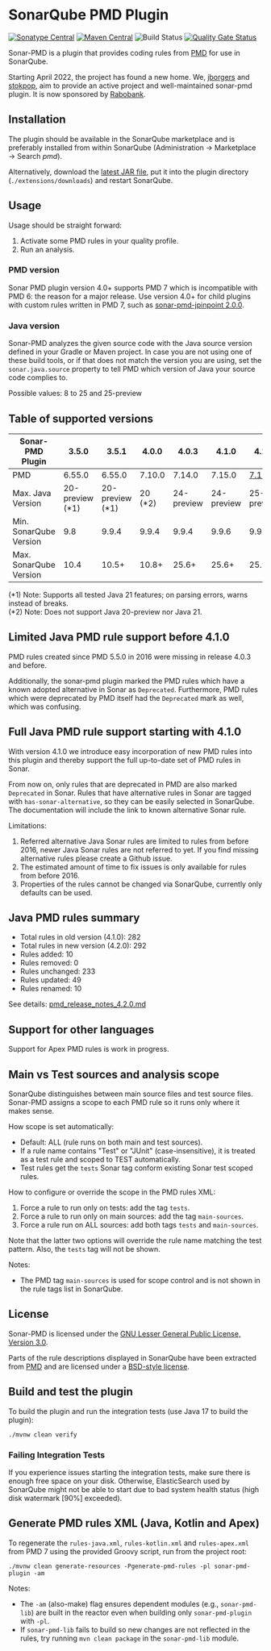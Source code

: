 # SonarQube PMD Plugin 

[![Sonatype Central](https://maven-badges.sml.io/sonatype-central/org.sonarsource.pmd/sonar-pmd-plugin/badge.svg)](https://maven-badges.sml.io/sonatype-central/org.sonarsource.pmd/sonar-pmd-plugin)
[![Maven Central](https://maven-badges.sml.io/maven-central/org.sonarsource.pmd/sonar-pmd-plugin/badge.svg)](https://maven-badges.sml.io/maven-central/org.sonarsource.pmd/sonar-pmd-plugin)
![Build Status](https://github.com/jborgers/sonar-pmd/actions/workflows/build.yml/badge.svg)
[![Quality Gate Status](https://sonarcloud.io/api/project_badges/measure?project=jborgers_sonar-pmd&metric=alert_status)](https://sonarcloud.io/summary/new_code?id=jborgers_sonar-pmd)

Sonar-PMD is a plugin that provides coding rules from [PMD](https://pmd.github.io/) for use in SonarQube.

Starting April 2022, the project has found a new home. We, [jborgers](https://github.com/jborgers) and [stokpop](https://github.com/stokpop), 
aim to provide an active project and well-maintained sonar-pmd plugin. It is now sponsored by [Rabobank](https://www.rabobank.com/).

## Installation
The plugin should be available in the SonarQube marketplace and is preferably installed from within SonarQube (Administration → Marketplace → Search _pmd_).

Alternatively, download the [latest JAR file](https://github.com/jborgers/sonar-pmd/releases/latest), put it into the plugin directory (`./extensions/downloads`) and restart SonarQube.

## Usage
Usage should be straight forward:
1. Activate some PMD rules in your quality profile.
2. Run an analysis.

### PMD version
Sonar PMD plugin version 4.0+ supports PMD 7 which is incompatible with PMD 6: the reason for a major release. 
Use version 4.0+ for child plugins with custom rules written in PMD 7, such as [sonar-pmd-jpinpoint 2.0.0](https://github.com/jborgers/sonar-pmd-jpinpoint/releases/tag/2.0.0).

### Java version
Sonar-PMD analyzes the given source code with the Java source version defined in your Gradle or Maven project.
In case you are not using one of these build tools, or if that does not match the version you are using, set the `sonar.java.source` property to tell PMD which version of Java your source code complies to. 

Possible values: 8 to 25 and 25-preview

## Table of supported versions
| Sonar-PMD Plugin       | 3.5.0           | 3.5.1           | 4.0.0   | 4.0.3      | 4.1.0       | 4.2.0                                                                   |  
|------------------------|-----------------|-----------------|---------|------------|-------------|-------------------------------------------------------------------------| 
| PMD                    | 6.55.0          | 6.55.0          | 7.10.0  | 7.14.0     | 7.15.0      | [7.17.0](https://github.com/pmd/pmd/releases/tag/pmd_releases%2F7.17.0) | 
| Max. Java Version      | 20-preview (*1) | 20-preview (*1) | 20 (*2) | 24-preview | 24-preview  | 25-preview                                                              |  
| Min. SonarQube Version | 9.8             | 9.9.4           | 9.9.4   | 9.9.4      | 9.9.6       | 9.9.6                                                                   | 
| Max. SonarQube Version | 10.4            | 10.5+           | 10.8+   | 25.6+      | 25.6+       | 25.9+                                                                   | 

(*1) Note: Supports all tested Java 21 features; on parsing errors, warns instead of breaks.   
(*2) Note: Does not support Java 20-preview nor Java 21.

## Limited Java PMD rule support before 4.1.0
PMD rules created since PMD 5.5.0 in 2016 were missing in release 4.0.3 and before.

Additionally, the sonar-pmd plugin marked the PMD rules which have a known adopted alternative in Sonar as `Deprecated`. 
Furthermore, PMD rules which were deprecated by PMD itself had the `Deprecated` mark as well, which was confusing. 

## Full Java PMD rule support starting with 4.1.0
With version 4.1.0 we introduce easy incorporation of new PMD rules into this plugin and thereby support the full up-to-date set of PMD rules in Sonar.

From now on, only rules that are deprecated in PMD are also marked `Deprecated` in Sonar. Rules that have alternative rules in Sonar are tagged with 
`has-sonar-alternative`, so they can be easily selected in SonarQube. The documentation will include the link to known alternative Sonar rule.

Limitations:
1. Referred alternative Java Sonar rules are limited to rules from before 2016, newer Java Sonar rules are not referred to yet. 
If you find missing alternative rules please create a Github issue.
2. The estimated amount of time to fix issues is only available for rules from before 2016.
3. Properties of the rules cannot be changed via SonarQube, currently only defaults can be used.

## Java PMD rules summary

- Total rules in old version (4.1.0): 282
- Total rules in new version (4.2.0): 292
- Rules added: 10
- Rules removed: 0
- Rules unchanged: 233
- Rules updated: 49
- Rules renamed: 10

See details: [pmd_release_notes_4.2.0.md](docs/pmd_release_notes_4.2.0.md)

## Support for other languages
Support for Apex PMD rules is work in progress. 

## Main vs Test sources and analysis scope
SonarQube distinguishes between main source files and test source files.
Sonar-PMD assigns a scope to each PMD rule so it runs only where it makes sense.

How scope is set automatically:
- Default: ALL (rule runs on both main and test sources).
- If a rule name contains "Test" or "JUnit" (case-insensitive), it is treated as a test rule and scoped to TEST automatically. 
- Test rules get the `tests` Sonar tag conform existing Sonar test scoped rules.

How to configure or override the scope in the PMD rules XML:
1. Force a rule to run only on tests: add the tag `tests`.
1. Force a rule to run only on main sources: add the tag `main-sources`.
1. Force a rule run on ALL sources: add both tags `tests` and `main-sources`. 

Note that the latter two options will override the rule name matching the test pattern. Also, the `tests` tag will not be shown.

Notes:
- The PMD tag `main-sources` is used for scope control and is not shown in the rule tags list in SonarQube.

## License
Sonar-PMD is licensed under the [GNU Lesser General Public License, Version 3.0](https://github.com/jborgers/sonar-pmd/blob/master/LICENSE.md).

Parts of the rule descriptions displayed in SonarQube have been extracted from [PMD](https://pmd.github.io/) and are licensed under a [BSD-style license](https://github.com/pmd/pmd/blob/master/LICENSE).  

## Build and test the plugin
To build the plugin and run the integration tests (use Java 17 to build the plugin):

    ./mvnw clean verify

### Failing Integration Tests

If you experience issues starting the integration tests, make sure there is enough free space
on your disk. Otherwise, ElasticSearch used by SonarQube might not be able to start due to bad
system health status (high disk watermark [90%] exceeded).

## Generate PMD rules XML (Java, Kotlin and Apex)
To regenerate the `rules-java.xml`, `rules-kotlin.xml` and `rules-apex.xml` from PMD 7 
using the provided Groovy script, run from the project root:

    ./mvnw clean generate-resources -Pgenerate-pmd-rules -pl sonar-pmd-plugin -am

Notes:
- The `-am` (also-make) flag ensures dependent modules (e.g., `sonar-pmd-lib`) are built in the reactor even when building only `sonar-pmd-plugin` with `-pl`.
- If `sonar-pmd-lib` fails to build so new changes are not reflected in the rules, try running `mvn clean package` in the `sonar-pmd-lib` module.
   
